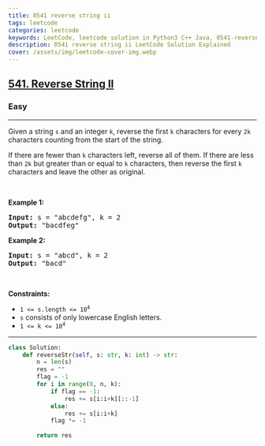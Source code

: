 ```yaml
---
title: 0541 reverse string ii
tags: leetcode
categories: leetcode
keywords: LeetCode, leetcode solution in Python3 C++ Java, 0541-reverse-string-ii solution
description: 0541 reverse string ii LeetCode Solution Explained
cover: /assets/img/leetcode-cover-img.webp
---
```





<h2><a href="https://leetcode.com/problems/reverse-string-ii/">541. Reverse String II</a></h2><h3>Easy</h3><hr><div><p>Given a string <code>s</code> and an integer <code>k</code>, reverse the first <code>k</code> characters for every <code>2k</code> characters counting from the start of the string.</p>

<p>If there are fewer than <code>k</code> characters left, reverse all of them. If there are less than <code>2k</code> but greater than or equal to <code>k</code> characters, then reverse the first <code>k</code> characters and leave the other as original.</p>

<p>&nbsp;</p>
<p><strong class="example">Example 1:</strong></p>
<pre><strong>Input:</strong> s = "abcdefg", k = 2
<strong>Output:</strong> "bacdfeg"
</pre><p><strong class="example">Example 2:</strong></p>
<pre><strong>Input:</strong> s = "abcd", k = 2
<strong>Output:</strong> "bacd"
</pre>
<p>&nbsp;</p>
<p><strong>Constraints:</strong></p>

<ul>
	<li><code>1 &lt;= s.length &lt;= 10<sup>4</sup></code></li>
	<li><code>s</code> consists of only lowercase English letters.</li>
	<li><code>1 &lt;= k &lt;= 10<sup>4</sup></code></li>
</ul>
</div>

---




```python
class Solution:
    def reverseStr(self, s: str, k: int) -> str:
        n = len(s)
        res = ""
        flag = -1
        for i in range(0, n, k):
            if flag == -1:
                res += s[i:i+k][::-1]
            else:
                res += s[i:i+k]
            flag *= -1
        
        return res
```
